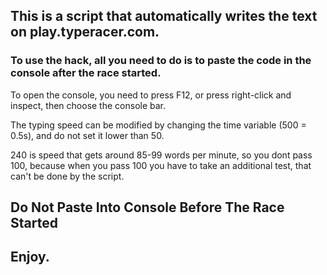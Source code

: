 <h2> This is a script that automatically writes the text on play.typeracer.com. </h2>
<h3> To use the hack, all you need to do is to paste the code in the console after the race started. </h3>
<p> To open the console, you need to press F12, or press right-click and inspect, then choose the console bar. </p>
<p> The typing speed can be modified by changing the time variable (500 = 0.5s), and do not set it lower than 50. <p>
<p> 240 is speed that gets around 85-99 words per minute, so you dont pass 100, because when you pass 100 you have to take an additional test, that can't be done by the script. </p>
<h2> Do Not Paste Into Console Before The Race Started </h2>
<h2> Enjoy. </h2>
